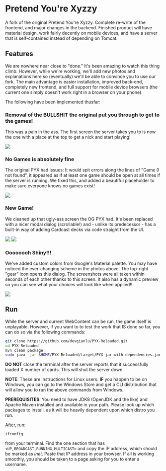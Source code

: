 Pretend You're Xyzzy
===================
A fork of the original Pretend You're Xyzzy. Complete re-write of the frontend, and major changes in the backend. Finished product will have material design, work fairly decently on mobile devices, and have a server that is self-contained instead of depending on Tomcat.

Features
--------
We are nowhere near close to "done." It's been amazing to watch this thing climb. However, while we're working, we'll add new photos and explanations here so (eventually) we'll be able to convince you to use our fork. The main advantage is easier installation, improved back-end, completely new frontend, and full support for mobile device browsers (the current one simply doesn't work right in a browser on your phone).

The following have been implemented thusfar:

### Removal of the BULLSHIT the original put you through to get to the games!
This was a pain in the ass. The first screen the server takes you to is now the one with a place at the top to get a nick and start playing! 

![][screen1]

### No Games is absolutely fine
The original PYX had issues: It would spit errors along the lines of "Game 0 not found", it appeared as if at least one game should be open at all times if the server is running. We fixed this, and added a beautiful placeholder to make sure everyone knows no games exist!

![][screen2]

### New Game!
We cleaned up that ugly-ass screen the OG PYX had. It's been replaced with a nicer modal dialog (scrollable!) and - unlike its predecessor - has a built-in way of adding Cardcast decks via code straight from the UI. 

![][screen3]
![][screen4]

### Oooooooh Shiny!!!
We've added custom colors from Google's Material palette. You may have noticed the ever-changing scheme in the photos above. The top-right "gear" icon opens this dialog. The screenshots were all taken within seconds of each other thanks to this screen. It also has a dynamic preview so you can see what your choices will look like when applied!!

![][screen5]

Run
---
While the server and current WebContent can be run, the game itself is unplayable. However, if you want to to test the work that IS done so far, you can do so via the following commands:

```sh
git clone https://github.com/devgianlu/PYX-Reloaded.git
cd PYX-Reloaded
mvn clean package
sudo java -jar $HOME/PYX-Reloaded/target/PYX-jar-with-dependencies.jar
```

**DO NOT** close the terminal after the server reports that it successfully loaded X number of cards. This will shut the server down.

**NOTE**: These are instructions for Linux users. **IF** you happen to be on Windows, you can go to the Windows Store and get a CLI distribution that will allow you to run the above commands from Windows.

**PREREQUISITES**: You need to have JDK8 (OpenJDK and the like) and Apache Maven installed and available in your path. Please look up which packages to install, as it will be heavily dependent upon which distro you run.

After, run:

```
ifconfig
```

from your terminal. Find the one section that has ```<UP,BROADCAST,RUNNING,MULTICAST>``` and copy the IP address, which should be marked as *inet*. Paste that IP address in your browser. If all is working smoothly, you should be taken to a page asking for you to enter a username.

[screen1]: https://github.com/devgianlu/PYX-Reloaded/blob/material-ui/screenshots/screen1.png?raw=true
[screen2]: https://github.com/devgianlu/PYX-Reloaded/blob/material-ui/screenshots/screen2.png?raw=true
[screen3]: https://github.com/devgianlu/PYX-Reloaded/blob/material-ui/screenshots/screen3.png?raw=true
[screen4]: https://github.com/devgianlu/PYX-Reloaded/blob/material-ui/screenshots/screen4.png?raw=true
[screen5]: https://github.com/devgianlu/PYX-Reloaded/blob/material-ui/screenshots/screen5.png?raw=true
